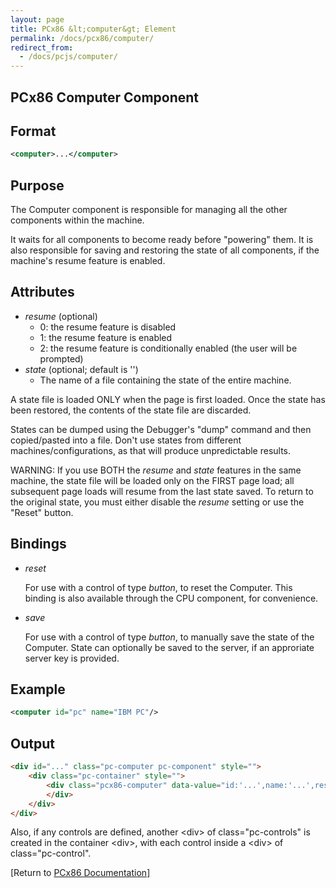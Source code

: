 ```yaml
---
layout: page
title: PCx86 &lt;computer&gt; Element
permalink: /docs/pcx86/computer/
redirect_from:
  - /docs/pcjs/computer/
---
```


PCx86 Computer Component
---

Format
---
```xml
<computer>...</computer>
```

Purpose
---
The Computer component is responsible for managing all the other components within the machine.

It waits for all components to become ready before "powering" them. It is also responsible for saving
and restoring the state of all components, if the machine's resume feature is enabled.

Attributes
---
* *resume* (optional)
	* 0: the resume feature is disabled
	* 1: the resume feature is enabled
	* 2: the resume feature is conditionally enabled (the user will be prompted)
* *state* (optional; default is '')
	* The name of a file containing the state of the entire machine.

A state file is loaded ONLY when the page is first loaded.	Once the state has been restored,
the contents of the state file are discarded.

States can be dumped using the Debugger's "dump" command and then copied/pasted into a file.
Don't use states from different machines/configurations, as that will produce unpredictable results.

WARNING: If you use BOTH the *resume* and *state* features in the same machine, the state file will
be loaded only on the FIRST page load; all subsequent page loads will resume from the last state saved.
To return to the original state, you must either disable the *resume* setting or use the "Reset" button. 

Bindings
---
 * *reset*

	For use with a control of type *button*, to reset the Computer. This binding is also available
	through the CPU component, for convenience.
	
 * *save*

	For use with a control of type *button*, to manually save the state of the Computer. State can optionally
	be saved to the server, if an approriate server key is provided.

Example
---
```xml
<computer id="pc" name="IBM PC"/>
```

Output
---
```html
<div id="..." class="pc-computer pc-component" style="">
    <div class="pc-container" style="">
        <div class="pcx86-computer" data-value="id:'...',name:'...',resume:'...',state:'...'">
        </div>
    </div>
</div>
```

Also, if any controls are defined, another &lt;div&gt; of class="pc-controls" is created in the container &lt;div&gt;,
with each control inside a &lt;div&gt; of class="pc-control".

[Return to [PCx86 Documentation](..)]
